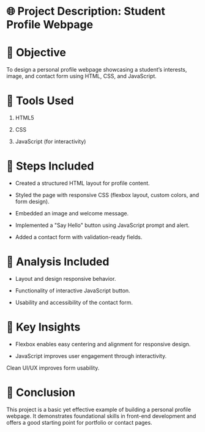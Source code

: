 # 🌐 Project Description: Student Profile Webpage
# 🔹 Objective
To design a personal profile webpage showcasing a student’s interests, image, and contact form using HTML, CSS, and JavaScript.

# 🔹 Tools Used

1. HTML5

2. CSS

3. JavaScript (for interactivity)

# 🔹 Steps Included

- Created a structured HTML layout for profile content.

- Styled the page with responsive CSS (flexbox layout, custom colors, and form design).

- Embedded an image and welcome message.

- Implemented a "Say Hello" button using JavaScript prompt and alert.

- Added a contact form with validation-ready fields.

# 🔹 Analysis Included

- Layout and design responsive behavior.

- Functionality of interactive JavaScript button.

- Usability and accessibility of the contact form.

# 🔹 Key Insights

- Flexbox enables easy centering and alignment for responsive design.

- JavaScript improves user engagement through interactivity.

Clean UI/UX improves form usability.

# 🔹 Conclusion
This project is a basic yet effective example of building a personal profile webpage. It demonstrates foundational skills in front-end development and offers a good starting point for portfolio or contact pages.

